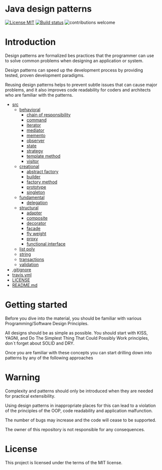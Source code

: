 # Java design patterns
[![License MIT](https://img.shields.io/badge/license-MIT-blue.svg)](https://raw.githubusercontent.com/DyvakYA/java-design-patterns/master/LICENSE.md)
[![Build status](https://travis-ci.com/DyvakYA/java-design-patterns.svg?branch=master)](https://travis-ci.org/DyvakYA/java-design-patterns) 
![contributions welcome](https://img.shields.io/badge/contributions-welcome-brightgreen.svg?style=flat)

# Introduction

Design patterns are formalized bes practices that the programmer can use to
solve common problems when designing an application or system. 

Design patterns can speed up the development process by providing tested, proven
development paradigms.

Reusing design patterns helps to prevent subtle issues that can cause major
problems, and it also improves code readability for coders and architects who
are familiar with the patterns.

 * [src](./src)
   * [behavioral](./src/behavioral)
     * [chain of responsibility](./src/behavioral/chainOfResponsibility)
     * [command](./src/behavioral/command)
     * [iterator](./src/behavioral/iterator)
     * [mediator](./src/behavioral/mediator)
     * [memento](./src/behavioral/memento)
     * [observer](./src/behavioral/observer)
     * [state](./src/behavioral/state)
     * [strategy](./src/behavioral/strategy)
     * [template method](./src/behavioral/templateMethod)
     * [visitor](./src/behavioral/visitor)
   * [creational](./src/creational)
     * [abstract factory](./src/creational/abstractFactory)
     * [builder](./src/creational/builder)
     * [factory method](./src/creational/factoryMethod)
     * [prototype](./src/creational/prototype)
     * [singleton](./src/creational/singleton)
   * [fundamental](./src/fundamental)
     * [delegation](./src/fundamental/delegation)
   * [structural](./src/structural)
     * [adapter](./src/structural/adapter)
     * [composite](./src/structural/adapter)
     * [decorator](./src/structural/decorator)
     * [facade](./src/structural/facade)
     * [fly weight](./src/structural/flyWeight)
     * [proxy](./src/structural/proxy)
     * [functional interface]()
   * [list poly](./src/listPoly)
   * [string](./src/string)
   * [transactions](./src/transactions)
   * [validation](./src/validation)
 * [.gitignore](./.gitignore)
 * [travis.yml](./.travis.yml)
 * [LICENSE](./LICENSE)
 * [README.md](./README.md)
 
 # Getting started
 
 Before you dive into the material, you should be familiar with various
 Programming/Software Design Principles.
 
 All designs should be as simple as possible. You should start with KISS, YAGNI, 
 and Do The Simplest Thing That Could Possibly Work principles, don`t forget about SOLID and DRY.
 
  Once you are familiar with these concepts you can start drilling down into
 patterns by any of the following approaches
 
  # Warning
 
 Complexity and patterns should only be introduced when they are needed for practical
 extensibility.
 
 Using design patterns in inappropriate places for this can lead to a violation of the principles of the OOP,
 code readability and application malfunction.
  
 The number of bugs may increase and the code will cease to be supported.
  
 The owner of this repository is not responsible for any consequences.
 
 # License
 
 This project is licensed under the terms of the MIT license.
 



